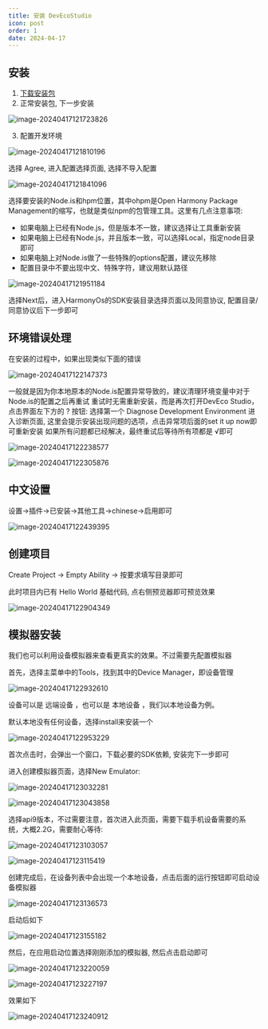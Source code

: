 ```yaml
---
title: 安装 DevEcoStudio
icon: post
order: 1
date: 2024-04-17  
---
```


## 安装

1. [下载安装包](https://developer.huawei.com/consumer/cn/deveco-studio/#download)
2. 正常安装包, 下一步安装

![image-20240417121723826](https://qiniu.waite.wang/202404171217774.png)

3. 配置开发环境

![image-20240417121810196](https://qiniu.waite.wang/202404171218425.png)

选择 Agree, 进入配置选择页面, 选择不导入配置

![image-20240417121841096](https://qiniu.waite.wang/202404171218109.png)

选择要安装的Node.is和hpm位置，其中ohpm是Open Harmony Package Management的缩写，也就是类似npm的包管理工具。这里有几点注意事项:

+ 如果电脑上已经有Node.js，但是版本不一致，建议选择让工具重新安装
+ 如果电脑上已经有Node.js，并且版本一致，可以选择Local，指定node目录即可
+ 如果电脑上对Node.is做了一些特殊的options配置，建议先移除
+ 配置目录中不要出现中文、特殊字符，建议用默认路径

![image-20240417121951184](https://qiniu.waite.wang/202404171219038.png)

选择Next后，进入HarmonyOs的SDK安装目录选择页面以及同意协议, 配置目录/ 同意协议后下一步即可

## 环境错误处理

在安装的过程中，如果出现类似下面的错误

![image-20240417122147373](https://qiniu.waite.wang/202404171221142.png)

一般就是因为你本地原本的Node.is配置异常导致的，建议清理环境变量中对于Node.is的配置之后再重试
重试时无需重新安装，而是再次打开DevEco Studio，点击界面左下方的 ? 按钮: 选择第一个 Diagnose Development Environment 进入诊断页面, 这里会提示安装出现问题的选项，点击异常项后面的set it up now即可重新安装
如果所有问题都已经解决，最终重试后等待所有项都是 √即可

![image-20240417122238577](https://qiniu.waite.wang/202404171222747.png)

![image-20240417122305876](https://qiniu.waite.wang/202404171223032.png)

## 中文设置

设置->插件->已安装->其他工具->chinese->启用即可

![image-20240417122439395](https://qiniu.waite.wang/202404171224670.png)

## 创建项目

Create Project -> Empty Ability -> 按要求填写目录即可

此时项目内已有 Hello World 基础代码, 点右侧预览器即可预览效果

![image-20240417122904349](https://qiniu.waite.wang/202404171229268.png)

## 模拟器安装

我们也可以利用设备模拟器来查看更真实的效果。不过需要先配置模拟器

首先，选择主菜单中的Tools，找到其中的Device Manager，即设备管理

![image-20240417122932610](https://qiniu.waite.wang/202404171229476.png)

设备可以是 远端设备 ，也可以是 本地设备 ，我们以本地设备为例。

默认本地没有任何设备，选择install来安装一个

![image-20240417122953229](https://qiniu.waite.wang/202404171229123.png)

首次点击时，会弹出一个窗口，下载必要的SDK依赖, 安装完下一步即可

进入创建模拟器页面，选择New Emulator:

![image-20240417123032281](https://qiniu.waite.wang/202404171230423.png)

![image-20240417123043858](https://qiniu.waite.wang/202404171230731.png)

选择api9版本，不过需要注意，首次进入此页面，需要下载手机设备需要的系统，大概2.2G，需要耐心等待:

![image-20240417123103057](https://qiniu.waite.wang/202404171231835.png)

![image-20240417123115419](https://qiniu.waite.wang/202404171231885.png)

创建完成后，在设备列表中会出现一个本地设备，点击后面的运行按钮即可启动设备模拟器

![image-20240417123136573](https://qiniu.waite.wang/202404171231949.png)

启动后如下

![image-20240417123155182](https://qiniu.waite.wang/202404171231029.png)

然后，在应用启动位置选择刚刚添加的模拟器, 然后点击启动即可

![image-20240417123220059](https://qiniu.waite.wang/202404171232015.png)

![image-20240417123227197](https://qiniu.waite.wang/202404171232136.png)

效果如下

![image-20240417123240912](https://qiniu.waite.wang/202404171232051.png)